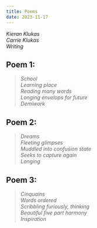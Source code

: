 ```yaml
---
title: Poems
date: 2023-11-17
---
```


*Kieran Klukas*  
*Carrie Klukas*  
*Writing*  

## Poem 1:

> *School*  
> *Learning place*  
> *Reading many words*  
> *Longing envelops for future*  
> *Demiwork*

## Poem 2:

> *Dreams*  
> *Fleeting glimpses*  
> *Muddled into confusion state*  
> *Seeks to capture again*  
> *Longing*

## Poem 3:

> *Cinquains*  
> *Words ordered*  
> *Scribbling furiously, thinking*  
> *Beautiful five part harmony*  
> *Inspiration*
